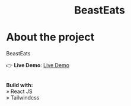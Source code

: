 <div align="center">
    <h1>Beast<strong>Eats</strong></h1>
</div>

# About the project

BeastEats

👉 **Live Demo**: [Live Demo](https://nextjs-promptopia-chi.vercel.app/)

\
**Build with:** \
» React JS \
» Tailwindcss

